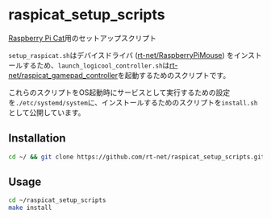 # raspicat_setup_scripts

[Raspberry Pi Cat](https://github.com/rt-net/raspicat_ros)用のセットアップスクリプト

`setup_raspicat.sh`はデバイスドライバ ([rt-net/RaspberryPiMouse](https://github.com/rt-net/RaspberryPiMouse)) をインストールするため、`launch_logicool_controller.sh`は[rt-net/raspicat_gamepad_controller](https://github.com/rt-net/raspicat_gamepad_controller)を起動するためのスクリプトです。

これらのスクリプトをOS起動時にサービスとして実行するための設定を`./etc/systemd/system`に、インストールするためのスクリプトを`install.sh`として公開しています。

## Installation

```bash
cd ~/ && git clone https://github.com/rt-net/raspicat_setup_scripts.git
```

## Usage

```bash
cd ~/raspicat_setup_scripts
make install
```